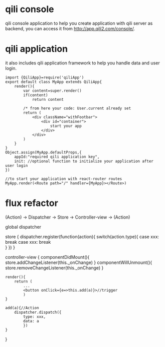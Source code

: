 qili console
=========

qili console application to help you create application with qili server as backend, you can access it from http://app.qili2.com/console/.


qili application
=============
it also includes qili application framework to help you handle data and user login.
```
import {QiliApp}=require('qiliApp')
export default class MyApp extends QiliApp{
    render(){
        var content=super.render()
        if(content)
            return content

        /* from here your code: User.current already set
        return (
            <div className="withFootbar">
                <div id="container">
                    start your app
                </div>
            </div>
        )
    }
}
Object.assign(MyApp.defaultProps,{
    appId:"required qili application key",
    init: //optional function to initialize your application after user login
})  

//to start your application with react-router routes
MyApp.render(<Route path="/" handler={MyApp}></Route>)
```

flux refactor
=============
(Action) -> Dispatcher -> Store -> Controller-view -> (Action)

global dispatcher

store {
    dispatcher.register(function(action){
        switch(action.type){
        case xxx:
        break
        case xxx:
        break    
        }
    })
}

controller-view {
    componentDidMount(){
        store.addChangeListener(this._onChange)
    }
    componentWillUnmount(){
        store.removeChangeListener(this._onChange)
    }

    render(){
        return (
            ...
            <button onClick={e=>this.add(a)}>//trigger
            )
    }

    add(a){//Action
        dispatcher.dispatch({
            type: xxx,
            data: a
            })
    }
}
